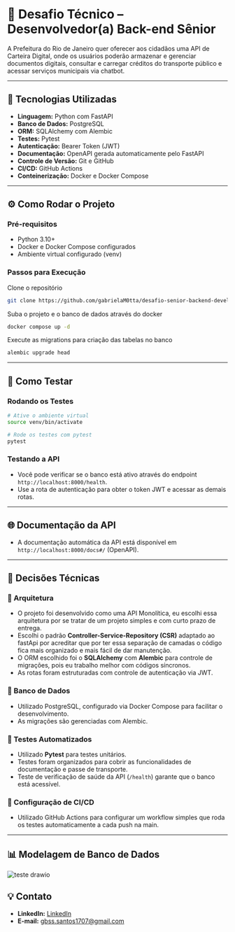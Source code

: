 # 📌 Desafio Técnico – Desenvolvedor(a) Back-end Sênior

A Prefeitura do Rio de Janeiro quer oferecer aos cidadãos uma API de Carteira Digital, onde os usuários poderão armazenar e gerenciar documentos digitais, consultar e carregar créditos do transporte público e acessar serviços municipais via chatbot.

---

## 🚀 Tecnologias Utilizadas

- **Linguagem:** Python com FastAPI  
- **Banco de Dados:** PostgreSQL  
- **ORM:** SQLAlchemy com Alembic  
- **Testes:** Pytest  
- **Autenticação:** Bearer Token (JWT)  
- **Documentação:** OpenAPI gerada automaticamente pelo FastAPI  
- **Controle de Versão:** Git e GitHub  
- **CI/CD:** GitHub Actions  
- **Conteinerização:** Docker e Docker Compose
  
---

## ⚙️ Como Rodar o Projeto

### Pré-requisitos
- Python 3.10+  
- Docker e Docker Compose configurados  
- Ambiente virtual configurado (venv)  

### Passos para Execução

Clone o repositório
```bash
git clone https://github.com/gabrielaM0tta/desafio-senior-backend-developer.git
```
Suba o projeto e o banco de dados através do docker
```bash
docker compose up -d
```
Execute as migrations para criação das tabelas no banco 
```bash
alembic upgrade head
```
---

## 🚀 Como Testar

### Rodando os Testes
```bash
# Ative o ambiente virtual
source venv/bin/activate

# Rode os testes com pytest
pytest
```
### Testando a API
- Você pode verificar se o banco está ativo através do endpoint `http://localhost:8000/health`.  
- Use a rota de autenticação para obter o token JWT e acessar as demais rotas.

---
## 🌐 Documentação da API
- A documentação automática da API está disponível em `http://localhost:8000/docs#/` (OpenAPI).  

---

## 📝 Decisões Técnicas

### 📌 Arquitetura
- O projeto foi desenvolvido como uma API Monolítica, eu escolhi essa arquitetura por se tratar de um projeto simples e com curto prazo de entrega.  
- Escolhi o padrão **Controller-Service-Repository (CSR)** adaptado ao fastApi por acreditar que por ter essa separação de camadas o código fica mais organizado e mais fácil de dar manutenção.
- O ORM escolhido foi o **SQLAlchemy** com **Alembic** para controle de migrações, pois eu trabalho melhor com códigos síncronos.  
- As rotas foram estruturadas com controle de autenticação via JWT.

### 📌 Banco de Dados
- Utilizado PostgreSQL, configurado via Docker Compose para facilitar o desenvolvimento.  
- As migrações são gerenciadas com Alembic.  

### 📌 Testes Automatizados
- Utilizado **Pytest** para testes unitários.  
- Testes foram organizados para cobrir as funcionalidades de documentação e passe de transporte.  
- Teste de verificação de saúde da API (`/health`) garante que o banco está acessível.  

### 📌 Configuração de CI/CD
- Utilizado GitHub Actions para configurar um workflow simples que roda os testes automaticamente a cada push na main.  

---
## 📊 Modelagem de Banco de Dados
![teste drawio](https://github.com/user-attachments/assets/03caa509-66ca-462c-83c0-13caa370ed4f)

## 💡 Contato

- **LinkedIn:** [LinkedIn](https://www.linkedin.com/in/gabrielasantosmotta/)  
- **E-mail:** gbss.santos1707@gmail.com


